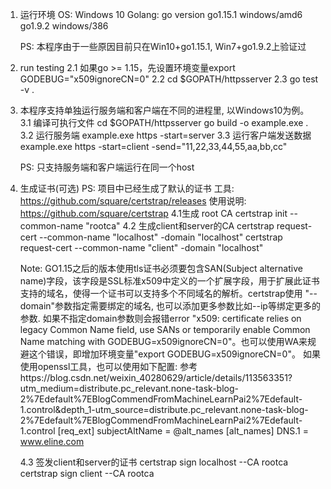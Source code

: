 1. 运行环境
    OS: Windows 10
    Golang: go version go1.15.1 windows/amd6
            go1.9.2 windows/386
    
    PS: 本程序由于一些原因目前只在Win10+go1.15.1, Win7+go1.9.2上验证过

2. run testing
    2.1 如果go >= 1.15，先设置环境变量export GODEBUG="x509ignoreCN=0"
    2.2 cd $GOPATH/httpsserver
    2.3 go test -v .

3. 本程序支持单独运行服务端和客户端在不同的进程里, 以Windows10为例。
    3.1 编译可执行文件
      cd $GOPATH/httpsserver
      go build -o example.exe .
    3.2 运行服务端
      example.exe https -start=server
    3.3 运行客户端发送数据
      example.exe https -start=client -send="11,22,33,44,55,aa,bb,cc"

    PS: 只支持服务端和客户端运行在同一个host

4. 生成证书(可选)
    PS: 项目中已经生成了默认的证书
    工具: https://github.com/square/certstrap/releases
    使用说明: https://github.com/square/certstrap
    4.1生成 root CA
        certstrap init --common-name "rootca"
    4.2 生成client和server的CA
        certstrap request-cert --common-name  "localhost" -domain "localhost"
        certstrap request-cert --common-name  "client" -domain "localhost"

      Note: GO1.15之后的版本使用tls证书必须要包含SAN(Subject alternative name)字段，该字段是SSL标准x509中定义的一个扩展字段，用于扩展此证书支持的域名，使得一个证书可以支持多个不同域名的解析。certstrap使用 "--domain"参数指定需要绑定的域名, 也可以添加更多参数比如--ip等绑定更多的参数. 如果不指定domain参数则会报错error "x509: certificate relies on legacy Common Name field, use SANs or temporarily enable Common Name matching with GODEBUG=x509ignoreCN=0"。也可以使用WA来规避这个错误，即增加环境变量"export GODEBUG=x509ignoreCN=0"。
      如果使用openssl工具，也可以使用如下配置: 参考https://blog.csdn.net/weixin_40280629/article/details/113563351?utm_medium=distribute.pc_relevant.none-task-blog-2%7Edefault%7EBlogCommendFromMachineLearnPai2%7Edefault-1.control&depth_1-utm_source=distribute.pc_relevant.none-task-blog-2%7Edefault%7EBlogCommendFromMachineLearnPai2%7Edefault-1.control
        [req_ext]
        subjectAltName = @alt_names
        [alt_names]
        DNS.1   = www.eline.com

    4.3 签发client和server的证书
        certstrap sign localhost --CA rootca  
        certstrap sign client --CA rootca   
